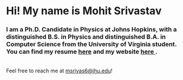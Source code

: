 <h1>
Hi! My name is Mohit Srivastav
</h1>
<h3>
I am a Ph.D. Candidate in Physics at Johns Hopkins, with a distinguished B.S. in Physics and distinguished B.A. in Computer Science from the University of Virginia student. 
  <br>
You can find my resume <a href= "https://raw.githubusercontent.com/Boxrof/Boxrof/main/Resume_Mohit_Srivastav.pdf"> here</a> and my website <a href="https://boxrof.github.io/"> here </a>.
</h3>
<br>
Feel free to reach me at <a href="mailto:msrivas6@jhu.edu">msrivas6@jhu.edu</a>!
